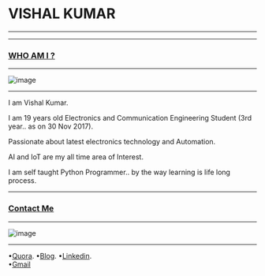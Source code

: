 # VISHAL KUMAR
-----------------



-----------------------------------------------------------------------------------

### [WHO AM I ?](#WhoamI)
----------------------------
![image](https://qph.fs.quoracdn.net/main-thumb-113402770-200-agpgpkvhzjjshtivxogrhwsfhnewqzno.jpeg)

-----
I am Vishal Kumar.

I am 19 years old Electronics and Communication Engineering Student (3rd year.. as on 30 Nov 2017).   

Passionate about latest electronics technology and Automation.

AI and IoT are my all time area of Interest.  

I am self taught Python Programmer.. by the way learning is life long process.  

------------------------------

### [Contact Me](#ContactMe)
------------------------------
![image](https://avatars2.githubusercontent.com/u/13533512?s=400&v=4)

------
 •[Quora](https://www.quora.com/profile/Vishal-566).
 •[Blog](https://simplypython.quora.com).
 •[Linkedin](https://www.linkedin.com/in/the-vishal).  
 •[Gmail](mailto:mail007tovishal@gmail.com)
